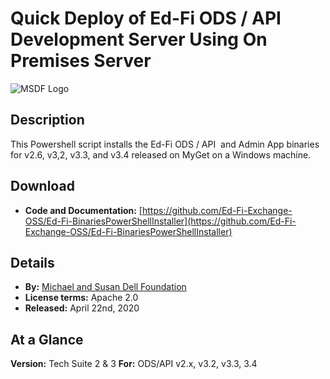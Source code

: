 # Quick Deploy of Ed-Fi ODS / API Development Server Using On Premises Server

![MSDF Logo](https://edfidocs.blob.core.windows.net/$web/img/edfi-exchange/technology/msdflogo.png)

## Description

This Powershell script installs the Ed-Fi ODS / API  and Admin App binaries for v2.6, v3,2, v3.3, and v3.4 released on MyGet on a Windows machine.

## Download

* ****Code and Documentation:**** [https://github.com/Ed-Fi-Exchange-OSS/Ed-Fi-BinariesPowerShellInstaller](https://github.com/Ed-Fi-Exchange-OSS/Ed-Fi-BinariesPowerShellInstaller)

## Details

* **By:** [Michael and Susan Dell Foundation](https://www.msdf.org)
* ****License terms:**** Apache 2.0
* **Released:** April 22nd, 2020

## At a Glance

**Version:** Tech Suite 2 & 3
**For:** ODS/API v2.x, v3.2, v3.3, 3.4
